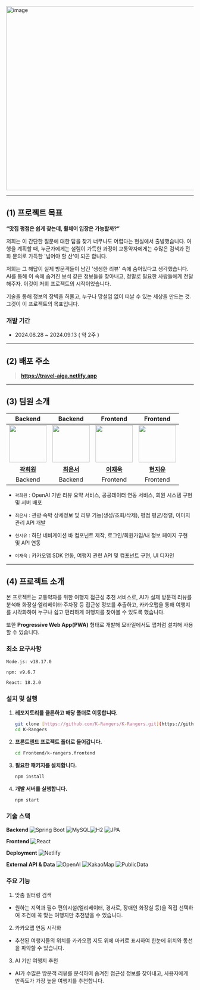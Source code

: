 <img width="890" height="494" alt="image" src="https://github.com/user-attachments/assets/7418cb79-529b-49c8-8b04-7331996015b0" />

---
## (1) 프로젝트 목표

**“맛집 평점은 쉽게 찾는데, 휠체어 입장은 가능할까?”**

저희는 이 간단한 질문에 대한 답을 찾기 너무나도 어렵다는 현실에서 출발했습니다. 여행을 계획할 때, 누군가에게는 설렘이 가득한 과정이 교통약자에게는 수많은 검색과 전화 문의로 가득한 '넘어야 할 산'이 되곤 합니다.

저희는 그 해답이 실제 방문객들이 남긴 '생생한 리뷰' 속에 숨어있다고 생각했습니다. AI를 통해 이 속에 숨겨진 보석 같은 정보들을 찾아내고, 정말로 필요한 사람들에게 전달해주자. 이것이 저희 프로젝트의 시작이었습니다.

기술을 통해 정보의 장벽을 허물고, 누구나 망설임 없이 떠날 수 있는 세상을 만드는 것. 그것이 이 프로젝트의 목표입니다.

### 개발 기간 

- 2024.08.28 ~ 2024.09.13 ( 약 2주 )

--- 

## (2) 배포 주소

> **https://travel-aiga.netlify.app**

---

## (3) 팀원 소개

| Backend | Backend | Frontend | Frontend |
|:-------:|:-------:|:--------:|:--------:|
| <img src="https://avatars.githubusercontent.com/u/132471478?s=100&v=4" width="100px;" alt=""/> | <img src="https://avatars.githubusercontent.com/u/180482872?v=4" width="100px;" alt=""/> | <img src="https://avatars.githubusercontent.com/u/157056310?v=4" width="100px;" alt=""/> | <img src="https://avatars.githubusercontent.com/u/155972130?s=100&v=4" width="100px;" alt=""/> |
| [**곽희원**](https://github.com/kiw0n) | [**최은서**](https://github.com/eunseo16) | [**이재욱**](https://github.com/Ukja2) | [**현지유**](https://github.com/101nov) |
| Backend | Backend | Frontend | Frontend |

- `곽희원` : OpenAI 기반 리뷰 요약 서비스, 공공데이터 연동 서비스, 회원 시스템 구현 및 서버 배포

- `최은서` : 관광·숙박 상세정보 및 리뷰 기능(생성/조회/삭제), 평점 평균/정렬, 이미지 관리 API 개발

- `현지유` : 하단 네비게이션 바 컴포넌트 제작, 로그인/회원가입/내 정보 페이지 구현 및 API 연동

- `이재욱` : 카카오맵 SDK 연동, 여행지 관련 API 및 컴포넌트 구현, UI 디자인

---

## (4) 프로젝트 소개

본 프로젝트는 교통약자를 위한 여행지 접근성 추천 서비스로, AI가 실제 방문객 리뷰를 분석해 화장실·엘리베이터·주차장 등 접근성 정보를 추출하고, 카카오맵을 통해 여행지를 시각화하여 누구나 쉽고 편리하게 여행지를 찾아볼 수 있도록 했습니다. 

또한 **Progressive Web App(PWA)** 형태로 개발해 모바일에서도 앱처럼 설치해 사용할 수 있습니다.

### 최소 요구사항

```
Node.js: v18.17.0

npm: v9.6.7

React: 18.2.0
```

### 설치 및 실행

1.  **레포지토리를 클론하고 해당 폴더로 이동합니다.**

    ```bash
    git clone [https://github.com/K-Rangers/K-Rangers.git](https://github.com/K-Rangers/K-Rangers.git)
    cd K-Rangers
    ```

2.  **프론트엔드 프로젝트 폴더로 들어갑니다.**

    ```bash
    cd Frontend/k-rangers.frontend
    ```

3.  **필요한 패키지를 설치합니다.**
    
    ```bash
    npm install 
    ```

4.  **개발 서버를 실행합니다.**

    ```bash
    npm start
    ```

### 기술 스택  

**Backend**  ![Spring Boot](https://img.shields.io/badge/SpringBoot-6DB33F?style=for-the-badge&logo=springboot&logoColor=white)  ![MySQL](https://img.shields.io/badge/MySQL-4479A1?style=for-the-badge&logo=mysql&logoColor=white)![H2](https://img.shields.io/badge/H2-000000?style=for-the-badge&logo=h2&logoColor=white)  ![JPA](https://img.shields.io/badge/JPA-59666C?style=for-the-badge&logo=hibernate&logoColor=white)  

**Frontend**  ![React](https://img.shields.io/badge/React-61DAFB?style=for-the-badge&logo=react&logoColor=black)  

**Deployment**  ![Netlify](https://img.shields.io/badge/Netlify-00C7B7?style=for-the-badge&logo=netlify&logoColor=white)  

**External API & Data**  ![OpenAI](https://img.shields.io/badge/OpenAI-412991?style=for-the-badge&logo=openai&logoColor=white)  ![KakaoMap](https://img.shields.io/badge/KakaoMap-FFCD00?style=for-the-badge&logo=kakao&logoColor=black)  ![PublicData](https://img.shields.io/badge/공공데이터포털-00A0E2?style=for-the-badge&logo=data&logoColor=white)  


### 주요 기능
1. 맞춤 필터링 검색

- 원하는 지역과 필수 편의시설(엘리베이터, 경사로, 장애인 화장실 등)을 직접 선택하여 조건에 꼭 맞는 여행지만 추천받을 수 있습니다.

2. 카카오맵 연동 시각화
- 추천된 여행지들의 위치를 카카오맵 지도 위에 마커로 표시하여 한눈에 위치와 동선을 파악할 수 있습니다.

3. AI 기반 여행지 추천
- AI가 수많은 방문객 리뷰를 분석하여 숨겨진 접근성 정보를 찾아내고, 사용자에게 만족도가 가장 높을 여행지를 추천합니다.
